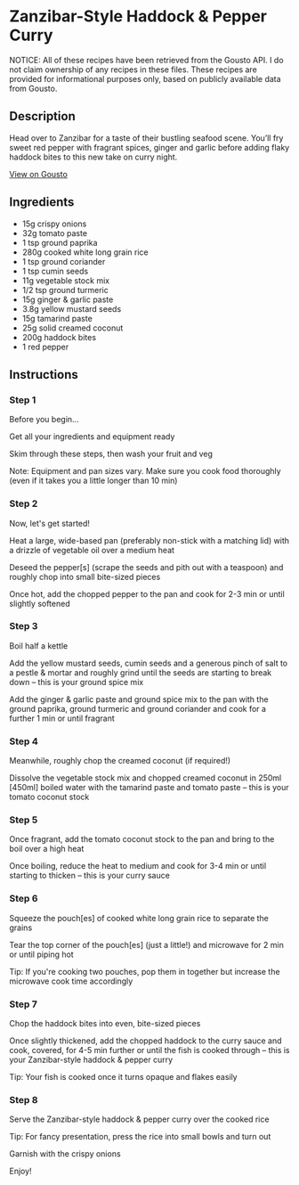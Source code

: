 # Zanzibar-Style Haddock & Pepper Curry

NOTICE: All of these recipes have been retrieved from the Gousto API. I do not claim ownership of any recipes in these files. These recipes are provided for informational purposes only, based on publicly available data from Gousto.

## Description

Head over to Zanzibar for a taste of their bustling seafood scene. You’ll fry sweet red pepper with fragrant spices, ginger and garlic before adding flaky haddock bites to this new take on curry night.

[View on Gousto](https://www.gousto.co.uk/recipes/cookbook/zanzibar-style-basa-pepper-curry)

## Ingredients

- 15g crispy onions
- 32g tomato paste
- 1 tsp ground paprika
- 280g cooked white long grain rice
- 1 tsp ground coriander
- 1 tsp cumin seeds
- 11g vegetable stock mix
- 1/2 tsp ground turmeric
- 15g ginger & garlic paste
- 3.8g yellow mustard seeds
- 15g tamarind paste
- 25g solid creamed coconut
- 200g haddock bites
- 1 red pepper

## Instructions


### Step 1

Before you begin...

Get all your ingredients and equipment ready

Skim through these steps, then wash your fruit and veg

Note: Equipment and pan sizes vary. Make sure you cook food thoroughly (even if it takes you a little longer than 10 min)


### Step 2

Now, let's get started!

Heat a large, wide-based pan (preferably non-stick with a matching lid) with a drizzle of vegetable oil over a medium heat

Deseed the pepper<span class="text-danger">[s]</span> (scrape the seeds and pith out with a teaspoon) and roughly chop into small bite-sized pieces

Once hot, add the chopped pepper to the pan and cook for 2-3 min or until slightly softened


### Step 3

Boil half a kettle

Add the yellow mustard seeds, cumin seeds and a generous pinch of salt to a pestle & mortar and roughly grind until the seeds are starting to break down – this is your ground spice mix

Add the ginger & garlic paste and ground spice mix to the pan with the ground paprika, ground turmeric and ground coriander and cook for a further 1 min or until fragrant


### Step 4

Meanwhile, roughly chop the creamed coconut (if required!)

Dissolve the vegetable stock mix and chopped creamed coconut in 250ml <span class="text-danger">[450ml]</span> boiled water with the tamarind paste and tomato paste – this is your tomato coconut stock


### Step 5

Once fragrant, add the tomato coconut stock to the pan and bring to the boil over a high heat

Once boiling, reduce the heat to medium and cook for 3-4 min or until starting to thicken – this is your curry sauce


### Step 6

Squeeze the pouch<span class="text-danger">[es]</span> of cooked white long grain rice to separate the grains

Tear the top corner of the pouch<span class="text-danger">[es]</span> (just a little!) and microwave for 2 min or until piping hot

Tip: If you're cooking two pouches, pop them in together but increase the microwave cook time accordingly


### Step 7

Chop the haddock bites into even, bite-sized pieces

Once slightly thickened, add the chopped haddock to the curry sauce and cook, covered, for 4-5 min further or until the fish is cooked through – this is your Zanzibar-style haddock & pepper curry

Tip: Your fish is cooked once it turns opaque and flakes easily

### Step 8

Serve the Zanzibar-style haddock & pepper curry over the cooked rice

Tip: For fancy presentation, press the rice into small bowls and turn out

Garnish with the crispy onions

Enjoy!

